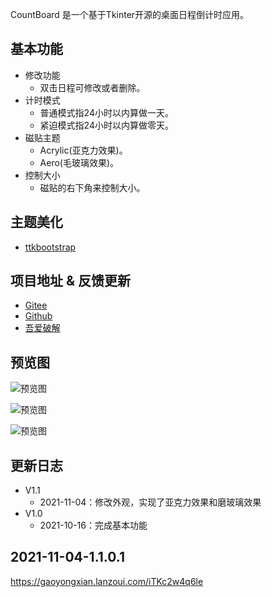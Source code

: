 CountBoard 是一个基于Tkinter开源的桌面日程倒计时应用。

## 基本功能 
* 修改功能  
    * 双击日程可修改或者删除。  
* 计时模式
   * 普通模式指24小时以内算做一天。    
   * 紧迫模式指24小时以内算做零天。
* 磁贴主题
   * Acrylic(亚克力效果)。    
   * Aero(毛玻璃效果)。
* 控制大小
   * 磁贴的右下角来控制大小。    

## 主题美化 
* [ttkbootstrap](https://github.com/israel-dryer/ttkbootstrap)
 
## 项目地址 & 反馈更新
* [Gitee](https://gitee.com/gao_yongxian/CountBoardl)
* [Github](https://github.com/Gaoyongxian666/CountBoard)
* [吾爱破解](https://www.52pojie.cn/thread-1529077-1-1.html)


## 预览图
![预览图](https://pic.imgdb.cn/item/6182c6a32ab3f51d91124da9.png)  

![预览图](https://pic.imgdb.cn/item/6182c6a32ab3f51d91124dac.png)  

![预览图](https://pic.imgdb.cn/item/6182c6a32ab3f51d91124dbb.png) 

## 更新日志
* V1.1
   * 2021-11-04：修改外观，实现了亚克力效果和磨玻璃效果
* V1.0
   * 2021-10-16：完成基本功能


## 2021-11-04-1.1.0.1
https://gaoyongxian.lanzoui.com/iTKc2w4q6le
